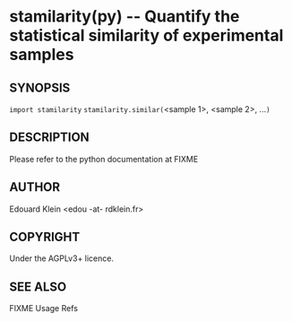 stamilarity(py) -- Quantify the statistical similarity of experimental samples
=============================================

## SYNOPSIS

`import stamilarity`
`stamilarity.similar(`<sample 1>, <sample 2>, ...`)`

## DESCRIPTION

Please refer to the python documentation at FIXME

## AUTHOR

Edouard Klein <edou -at- rdklein.fr>

## COPYRIGHT

Under the AGPLv3+ licence.

## SEE ALSO
FIXME Usage Refs
